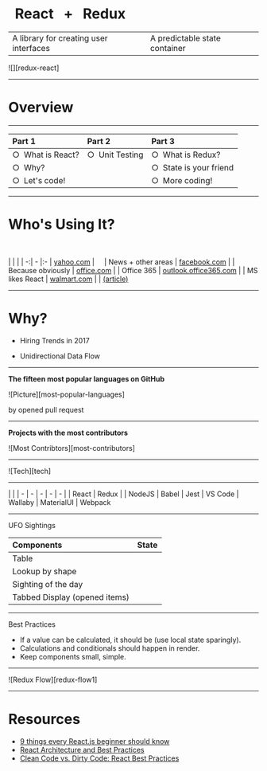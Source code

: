 # &nbsp; React &nbsp;&nbsp;+&nbsp;&nbsp; Redux

| | |
| - | - |
| A library for creating user interfaces | A predictable state container

![][redux-react]


---

# Overview

-----

| __Part 1__ | __Part 2__ | __Part 3__ |
|:---------- |:---------- |:---------- |
| &cir;&nbsp; What is React? | &cir;&nbsp; Unit Testing | &cir;&nbsp; What is Redux?
| &cir;&nbsp; Why? | | &cir;&nbsp; State is your friend
| &cir;&nbsp; Let's code! | | &cir;&nbsp; More coding!

---

# Who's Using It?

[yahoo.com]: http://yahoo.com
[facebook.com]: http://facebook.com
[office.com]: http://office.com
[outlook.office365.com]: http://outlook.office365.com
[walmart.com]: http://walmart.com
[walmart-article]: https://www.informationweek.com/devops/programming-languages/walmart-agility-enabled-with-reactjs-nodejs/d/d-id/1328676?

&nbsp;

| | |
| -:| - |:-
| [yahoo.com][yahoo.com] | &nbsp;&nbsp;&nbsp; | News + other areas
| [facebook.com][facebook.com] | | Because obviously
| [office.com][office.com] | | Office 365
| [outlook.office365.com][outlook.office365.com] | | MS likes React
| [walmart.com][walmart.com] | | [(article)][walmart-article]

---

# Why?

<!-- {{ x: step * 1200 * 1 }} -->

- Hiring Trends in 2017


- Unidirectional Data Flow


---

__The fifteen most popular languages on GitHub__

![Picture][most-popular-languages]

by opened pull request

---

__Projects with the most contributors__

![Most Contribtors][most-contributors]

---

![Tech][tech]

-----

| |
| - | - | - | - | - |
| React | Redux | | NodeJS | Babel
| Jest | VS Code | Wallaby | MaterialUI | Webpack

---

UFO Sightings

| Components | State |
|:---------- |:----- |
| Table      |
| Lookup by shape       |
| Sighting of the day   |
| Tabbed Display (opened items) |

---

Best Practices

- If a value can be calculated, it should be (use local state sparingly).
- Calculations and conditionals should happen in render.
- Keep components small, simple.


---

![Redux Flow][redux-flow1]

---

# Resources

- [9 things every React.js beginner should know](https://camjackson.net/post/9-things-every-reactjs-beginner-should-know)
- [React Architecture and Best Practices](https://github.com/markerikson/react-redux-links/blob/master/react-architecture.md)
- [Clean Code vs. Dirty Code: React Best Practices](http://americanexpress.io/clean-code-dirty-code/)

